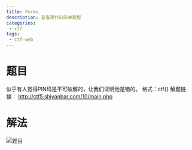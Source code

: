 ```yaml
---
title: Forms
description: 查看源代码简单题型
categories: 
 - ctf
tags:
 - ctf-web
---
```

# 题目
似乎有人觉得PIN码是不可破解的，让我们证明他是错的。
格式：ctf{}
解题链接： http://ctf5.shiyanbar.com/10/main.php
# 解法
![题目](https://github.com/crazypyy/crazypyy.github.io/blob/master/images/xtf-forms/forms1.png?raw=true)